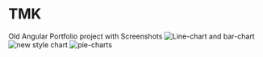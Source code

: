 
# TMK
Old Angular Portfolio project with Screenshots
![Line-chart and bar-chart](https://github.com/iEPHYP/TMK/assets/19643907/545f17be-7193-49c0-9b1a-d05c6507a6bf)
![new style chart](https://github.com/iEPHYP/TMK/assets/19643907/8d654340-f404-4255-bec6-00c87f0de726)
![pie-charts](https://github.com/iEPHYP/TMK/assets/19643907/c6ac6c8f-1cc4-4807-9b60-5739c9a4d8bb)


